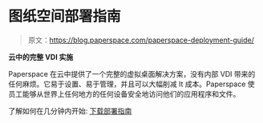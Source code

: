 # 图纸空间部署指南

> 原文：<https://blog.paperspace.com/paperspace-deployment-guide/>

**云中的完整 VDI 实施**

Paperspace 在云中提供了一个完整的虚拟桌面解决方案，没有内部 VDI 带来的任何麻烦。它易于设置、易于管理，并且可以大幅削减 It 成本。Paperspace 使员工能够从世界上任何地方的任何设备安全地访问他们的应用程序和文件。

了解如何在几分钟内开始:
[下载部署指南](https://s3.amazonaws.com/ps.public.resources/pdf/Paperspace+Deployment+Guide.pdf)